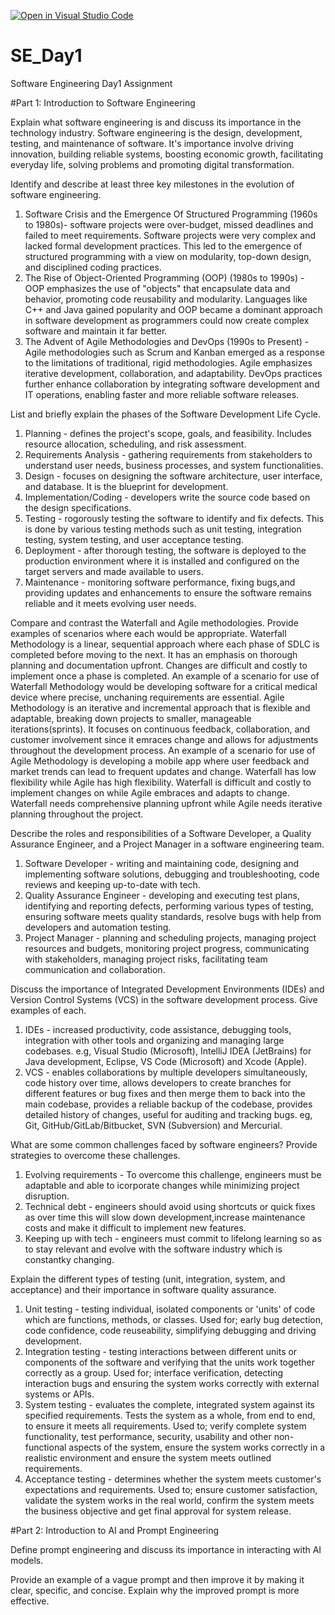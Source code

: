 [![Open in Visual Studio Code](https://classroom.github.com/assets/open-in-vscode-2e0aaae1b6195c2367325f4f02e2d04e9abb55f0b24a779b69b11b9e10269abc.svg)](https://classroom.github.com/online_ide?assignment_repo_id=18367105&assignment_repo_type=AssignmentRepo)
# SE_Day1
Software Engineering Day1 Assignment

#Part 1: Introduction to Software Engineering

Explain what software engineering is and discuss its importance in the technology industry.
Software engineering is the design, development, testing, and maintenance of software. It's importance involve driving innovation, building reliable systems, boosting economic growth, facilitating everyday life, solving problems and promoting digital transformation.


Identify and describe at least three key milestones in the evolution of software engineering.
1. Software Crisis and the Emergence Of Structured Programming (1960s to 1980s)- software projects were over-budget, missed deadlines and failed to meet requirements. Software projects were very complex and lacked formal development practices. This led to the emergence of structured programming with a view on modularity, top-down design, and disciplined coding practices.
2. The Rise of Object-Oriented Programming (OOP) (1980s to 1990s) - OOP emphasizes the use of "objects" that encapsulate data and behavior, promoting code reusability and modularity. Languages like C++ and Java gained popularity and OOP became a dominant approach in software development as programmers could now create complex software and maintain it far better.
3. The Advent of Agile Methodologies and DevOps (1990s to Present) - Agile methodologies such as Scrum and Kanban emerged as a response to the limitations of traditional, rigid methodologies. Agile emphasizes iterative development, collaboration, and adaptability. DevOps practices further enhance collaboration by integrating software development and IT operations, enabling faster and more reliable software releases.

List and briefly explain the phases of the Software Development Life Cycle.
1. Planning - defines the project's scope, goals, and feasibility. Includes resource allocation, scheduling, and risk assessment.
2. Requirements Analysis - gathering requirements from stakeholders to understand user needs, business processes, and system functionalities.
3. Design - focuses on designing the software architecture, user interface, and database. It is the blueprint for development.
4. Implementation/Coding - developers write the source code based on the design specifications.
5. Testing - rogorously testing the software to identify and fix defects. This is done by various testing methods such as unit testing, integration testing, system testing, and user acceptance testing.
6. Deployment - after thorough testing, the software is deployed to the production environment where it is installed and configured on the target servers and made available to users.
7. Maintenance - monitoring software performance, fixing bugs,and providing updates and enhancements to ensure the software remains reliable and it meets evolving user needs.

Compare and contrast the Waterfall and Agile methodologies. Provide examples of scenarios where each would be appropriate.
Waterfall Methodology is a linear, sequential approach where each phase of SDLC is completed before moving to the next. It has an emphasis on thorough planning and documentation upfront. Changes are difficult and costly to implement once a phase is completed. An example of a scenario for use of Waterfall Methodology would be developing software for a critical medical device where precise, unchaning requirements are essential.
Agile Methodology is an iterative and incremental approach that is flexible and adaptable, breaking down projects to smaller, manageable iterations(sprints). It focuses on continuous feedback, collaboration, and customer involvement since it emraces change and allows for adjustments throughout the development process. An example of a scenario for use of Agile Methodology is developing a mobile app where user feedback and market trends can lead to frequent updates and change.
Waterfall has low flexibility while Agile has high flexibility. Waterfall is difficult and costly to implement changes on while Agile embraces and adapts to change. Waterfall needs comprehensive planning upfront while Agile needs iterative planning throughout the project.

Describe the roles and responsibilities of a Software Developer, a Quality Assurance Engineer, and a Project Manager in a software engineering team.
1. Software Developer - writing and maintaining code, designing and implementing software solutions, debugging and troubleshooting, code reviews and keeping up-to-date with tech.
2. Quality Assurance Engineer - developing and executing test plans, identifying and reporting defects, performing various types of testing, ensuring software meets quality standards, resolve bugs with help from developers and automation testing.
3. Project Manager - planning and scheduling projects, managing project resources and budgets, monitoring project progress, communicating with stakeholders, managing project risks, facilitating team communication and collaboration.

Discuss the importance of Integrated Development Environments (IDEs) and Version Control Systems (VCS) in the software development process. Give examples of each.
1. IDEs - increased productivity, code assistance, debugging tools, integration with other tools and organizing and managing large codebases. e.g, Visual Studio (Microsoft), IntelliJ IDEA (JetBrains) for Java development, Eclipse, VS Code (Microsoft) and Xcode (Apple).
2. VCS - enables collaborations by multiple developers simultaneously, code history over time, allows developers to create branches for different features or bug fixes and then merge them to back into the main codebase, provides a reliable backup of the codebase, provides detailed history of changes, useful for auditing and tracking bugs. eg, Git, GitHub/GitLab/Bitbucket, SVN (Subversion) and Mercurial.

What are some common challenges faced by software engineers? Provide strategies to overcome these challenges.
1. Evolving requirements - To overcome this challenge, engineers must be adaptable and able to icorporate changes while minimizing project disruption.
2. Technical debt - engineers should avoid using shortcuts or quick fixes as over time this will slow down development,increase maintenance costs and make it difficult to implement new features.
3. Keeping up with tech - engineers must commit to lifelong learning so as to stay relevant and evolve with the software industry which is constantky changing.

Explain the different types of testing (unit, integration, system, and acceptance) and their importance in software quality assurance.
1. Unit testing - testing individual, isolated components or 'units' of code which are functions, methods, or classes. Used for; early bug detection, code confidence, code reuseability, simplifying debugging and driving development.
2. Integration testing - testing interactions between different units or components of the software and verifying that the units work together correctly as a group. Used for; interface verification, detecting interaction bugs and ensuring the system works correctly with external systems or APIs.
3. System testing - evaluates the complete, integrated system against its specified requirements. Tests the system as a whole, from end to end, to ensure it meets all requirements. Used to; verify complete system functionality, test performance, security, usability and other non-functional aspects of the system, ensure the system works correctly in a realistic environment and ensure the system meets outlined requirements.
4. Acceptance testing - determines whether the system meets customer's expectations and requirements. Used to; ensure customer satisfaction, validate the system works in the real world, confirm the system meets the business objective and get final approval for system release.

#Part 2: Introduction to AI and Prompt Engineering


Define prompt engineering and discuss its importance in interacting with AI models.


Provide an example of a vague prompt and then improve it by making it clear, specific, and concise. Explain why the improved prompt is more effective.

